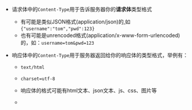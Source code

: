 * 请求体中的`Content-Type`用于告诉服务器你的**请求体**类型格式
  * 有可能是类似JSON格式(application/json)的,如`{"username":"tom","pwd":123}`
  * 也有可能是unrencoded格式(application/x-www-form-urlencoded)的，如：`username=tom&pwd=123`

* 响应体中的`Content-Type`用于服务器返回给你的响应体的类型格式，举例有：

  * `text/html`
  * `charset=utf-8`

  * 响应体的格式可能有html文本、json文本、js、css、图片等
  * 

